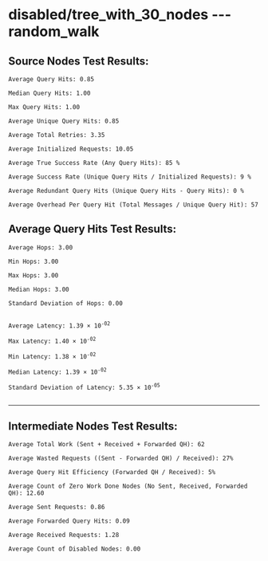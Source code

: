 # disabled/tree_with_30_nodes --- random_walk
## Source Nodes Test Results:
	Average Query Hits: 0.85

	Median Query Hits: 1.00

	Max Query Hits: 1.00

	Average Unique Query Hits: 0.85

	Average Total Retries: 3.35

	Average Initialized Requests: 10.05

	Average True Success Rate (Any Query Hits): 85 %

	Average Success Rate (Unique Query Hits / Initialized Requests): 9 %

	Average Redundant Query Hits (Unique Query Hits - Query Hits): 0 %

	Average Overhead Per Query Hit (Total Messages / Unique Query Hit): 57



## Average Query Hits Test Results:
<pre><code>Average Hops: 3.00

Min Hops: 3.00

Max Hops: 3.00

Median Hops: 3.00

Standard Deviation of Hops: 0.00


Average Latency: 1.39 × 10<sup>-02</sup>

Max Latency: 1.40 × 10<sup>-02</sup>

Min Latency: 1.38 × 10<sup>-02</sup>

Median Latency: 1.39 × 10<sup>-02</sup>

Standard Deviation of Latency: 5.35 × 10<sup>-05</sup>

</code></pre>

---------------------------------------------
## Intermediate Nodes Test Results:

	Average Total Work (Sent + Received + Forwarded QH): 62

	Average Wasted Requests ((Sent - Forwarded QH) / Received): 27%

	Average Query Hit Efficiency (Forwarded QH / Received): 5%

	Average Count of Zero Work Done Nodes (No Sent, Received, Forwarded QH): 12.60

	Average Sent Requests: 0.86

	Average Forwarded Query Hits: 0.09

	Average Received Requests: 1.28

	Average Count of Disabled Nodes: 0.00

